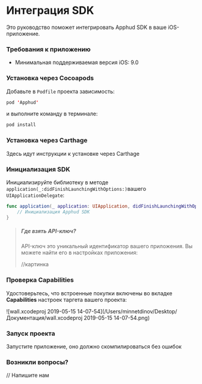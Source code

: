 # Интеграция SDK

Это руководство поможет интегрировать Apphud SDK в ваше iOS-приложение.

### Требования к приложению

- Минимальная поддерживаемая версия iOS: 9.0

### Установка через Cocoapods

Добавьте в `Podfile` проекта зависимость:

```swift
pod 'Apphud'
```

и выполните команду в терминале:

```swift
pod install
```

### Установка через Carthage

Здесь идут инструкции к установке через Carthage

### Инициализация SDK

Инициализируйте библиотеку в методе `application(_:didFinishLaunchingWithOptions:)`вашего `UIApplicationDelegate`:

```swift
func application(_ application: UIApplication, didFinishLaunchingWithOptions launchOptions: [UIApplicationLaunchOptionsKey : Any]? = nil) -> Bool {
    // Инициализация Apphud SDK
}

```

> ##### Где взять API-ключ?
>
> API-ключ это уникальный идентификатор вашего приложения. Вы можете найти его в настройках приложения:
>
> //картинка

### Проверка Capabilities

Удостоверьтесь, что встроенные покупки включены во вкладке **Capabilities** настроек таргета вашего проекта:

![wall.xcodeproj 2019-05-15 14-07-54](/Users/minnetdinov/Desktop/Документация/wall.xcodeproj 2019-05-15 14-07-54.png)

### Запуск проекта

Запустите приложение, оно должно скомпилироваться без ошибок

### Возникли вопросы? 

// Напишите нам